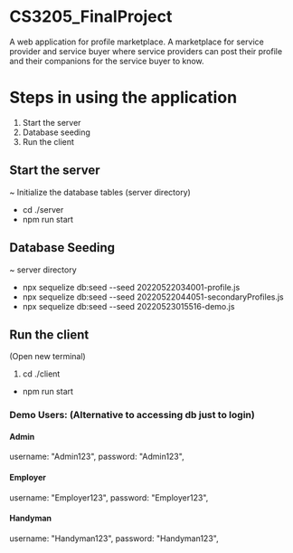 # CS3205_FinalProject
A web application for profile marketplace. A marketplace for service provider and service buyer where service providers can post their profile and their companions for the service buyer to know. 

# Steps in using the application
1. Start the server 
2. Database seeding
3. Run the client


## Start the server 
~ Initialize the database tables (server directory)
- cd ./server
- npm run start

## Database Seeding
~ server directory
- npx sequelize db:seed --seed 20220522034001-profile.js
- npx sequelize db:seed --seed 20220522044051-secondaryProfiles.js
- npx sequelize db:seed --seed 20220523015516-demo.js

## Run the client
(Open new terminal)
1. cd ./client
- npm run start


### Demo Users: (Alternative to accessing db just to login)
#### Admin
username: "Admin123", 
password: "Admin123",

#### Employer
username: "Employer123",
password: "Employer123",

#### Handyman
username: "Handyman123", 
password: "Handyman123",
